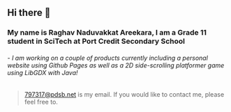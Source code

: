 ## Hi there 👋
### My name is Raghav Naduvakkat Areekara, I am a Grade 11 student in SciTech at Port Credit Secondary School

###### - I am working on a couple of products currently including a personal website using Github Pages as well as a 2D side-scrolling platformer game using LibGDX with Java!

> <797317@pdsb.net> is my email. If you would like to contact me, please feel free to.

<!--
**raghavn1/raghavn1** is a ✨ _special_ ✨ repository because its `README.md` (this file) appears on your GitHub profile.

Here are some ideas to get you started:

- 🔭 I’m currently working on ...
- 🌱 I’m currently learning ...
- 👯 I’m looking to collaborate on ...
- 🤔 I’m looking for help with ... 
- 💬 Ask me about ...
- 📫 How to reach me: ...
- 😄 Pronouns: ...
- ⚡ Fun fact: ...
-->



